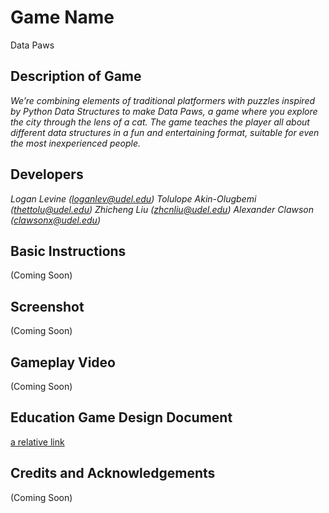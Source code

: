 # Game Name

Data Paws

## Description of Game

*We’re combining elements of traditional platformers with puzzles inspired by Python Data Structures to make Data Paws, a game where you explore the city through the lens of a cat. The game teaches the player all about different data structures in a fun and entertaining format, suitable for even the most inexperienced people.*

## Developers

*Logan Levine (loganlev@udel.edu)*
*Tolulope Akin-Olugbemi (thettolu@udel.edu)*
*Zhicheng Liu (zhcnliu@udel.edu)*
*Alexander Clawson (clawsonx@udel.edu)*

## Basic Instructions
(Coming Soon)

## Screenshot
(Coming Soon)

## Gameplay Video
(Coming Soon)

## Education Game Design Document
[a relative link](egdd.md)

## Credits and Acknowledgements
(Coming Soon)